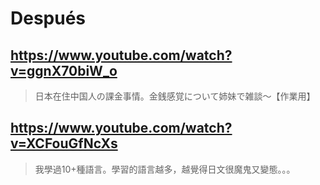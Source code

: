 # Después

## https://www.youtube.com/watch?v=ggnX70biW_o

> 日本在住中国人の課金事情。金銭感覚について姉妹で雑談〜【作業用】

## https://www.youtube.com/watch?v=XCFouGfNcXs 

> 我學過10+種語言。學習的語言越多，越覺得日文很魔鬼又變態。。。 
